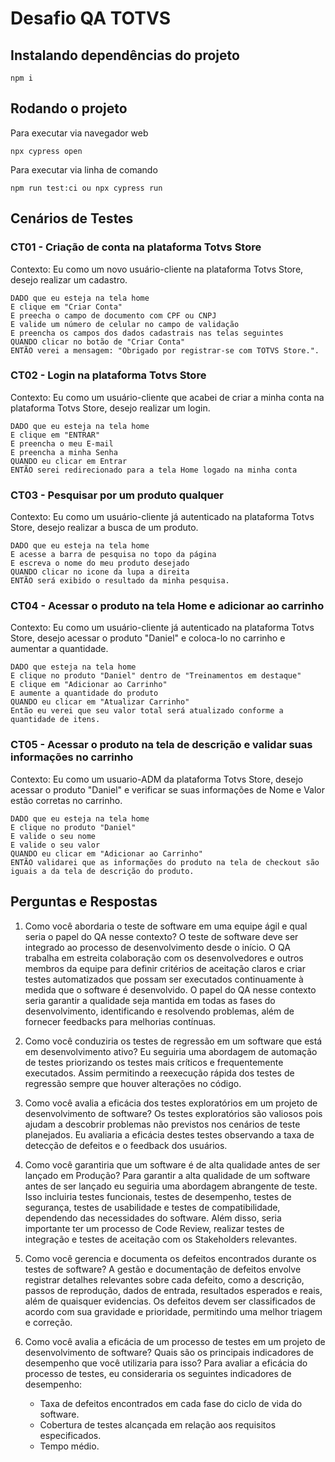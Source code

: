 # Desafio QA TOTVS

## Instalando dependências do projeto

```
npm i
```

## Rodando o projeto

Para executar via navegador web
```
npx cypress open
```

Para executar via linha de comando 
```
npm run test:ci ou npx cypress run
```



## Cenários de Testes

### CT01 - Criação de conta na plataforma Totvs Store
Contexto:
Eu como um novo usuário-cliente na plataforma Totvs Store, desejo realizar um cadastro.

    DADO que eu esteja na tela home
    E clique em "Criar Conta"
    E preecha o campo de documento com CPF ou CNPJ
    E valide um número de celular no campo de validação
    E preencha os campos dos dados cadastrais nas telas seguintes
    QUANDO clicar no botão de "Criar Conta"
    ENTÃO verei a mensagem: "Obrigado por registrar-se com TOTVS Store.".

### CT02 - Login na plataforma Totvs Store
Contexto:
Eu como um usuário-cliente que acabei de criar a minha conta na plataforma Totvs Store, desejo realizar um login.

    DADO que eu esteja na tela home
    E clique em "ENTRAR"
    E preencha o meu E-mail
    E preencha a minha Senha
    QUANDO eu clicar em Entrar
    ENTÃO serei redirecionado para a tela Home logado na minha conta


### CT03 - Pesquisar por um produto qualquer
Contexto:
Eu como um usuário-cliente já autenticado na plataforma Totvs Store, desejo realizar a busca de um produto.

    DADO que eu esteja na tela home
    E acesse a barra de pesquisa no topo da página
    E escreva o nome do meu produto desejado
    QUANDO clicar no icone da lupa a direita
    ENTÃO será exibido o resultado da minha pesquisa.


### CT04 - Acessar o produto na tela Home e adicionar ao carrinho
Contexto:
Eu como um usuário-cliente já autenticado na plataforma Totvs Store, desejo acessar o produto "Daniel" e coloca-lo no carrinho e aumentar a quantidade.

    DADO que esteja na tela home
    E clique no produto "Daniel" dentro de "Treinamentos em destaque"
    E clique em "Adicionar ao Carrinho"
    E aumente a quantidade do produto
    QUANDO eu clicar em "Atualizar Carrinho"
    Então eu verei que seu valor total será atualizado conforme a quantidade de itens.


### CT05 - Acessar o produto na tela de descrição e validar suas informações no carrinho
Contexto:
Eu como um usuario-ADM da plataforma Totvs Store, desejo acessar o produto "Daniel" e verificar se suas informações de Nome e Valor estão corretas no carrinho.

    DADO que eu esteja na tela home
    E clique no produto "Daniel"
    E valide o seu nome
    E valide o seu valor
    QUANDO eu clicar em "Adicionar ao Carrinho"
    ENTÃO validarei que as informações do produto na tela de checkout são iguais a da tela de descrição do produto.


## Perguntas e Respostas

1. Como você abordaria o teste de software em uma equipe ágil e qual seria o papel do
QA nesse contexto?
    O teste de software deve ser integrado ao processo de desenvolvimento desde o início. O QA trabalha em estreita colaboração com os desenvolvedores e outros membros da equipe para definir critérios de aceitação claros e criar testes automatizados que possam ser executados continuamente à medida que o software é desenvolvido. O papel do QA nesse contexto seria garantir a qualidade seja mantida em todas as fases do desenvolvimento, identificando e resolvendo problemas, além de fornecer feedbacks para melhorias contínuas.

2. Como você conduziria os testes de regressão em um software que está em
desenvolvimento ativo?
    Eu seguiria uma abordagem de automação de testes priorizando os testes mais críticos e frequentemente executados. Assim permitindo a reexecução rápida dos testes de regressão sempre que houver alterações no código. 

3. Como você avalia a eficácia dos testes exploratórios em um projeto de
desenvolvimento de software?
    Os testes exploratórios são valiosos pois ajudam a descobrir problemas não previstos nos cenários de teste planejados. Eu avaliaria a eficácia destes testes observando a taxa de detecção de defeitos e o feedback dos usuários.

4. Como você garantiria que um software é de alta qualidade antes de ser lançado em
Produção?
    Para garantir a alta qualidade de um software antes de ser lançado eu seguiria uma abordagem abrangente de teste. Isso incluiria testes funcionais, testes de desempenho, testes de segurança, testes de usabilidade e testes de compatibilidade, dependendo das necessidades do software. Além disso, seria importante ter um processo de Code Review, realizar testes de integração e testes de aceitação com os Stakeholders relevantes.

5. Como você gerencia e documenta os defeitos encontrados durante os testes de
software?
    A gestão e documentação de defeitos envolve registrar detalhes relevantes sobre cada defeito, como a descrição, passos de reprodução, dados de entrada, resultados esperados e reais, além de quaisquer evidencias. Os defeitos devem ser classificados de acordo com sua gravidade e prioridade, permitindo uma melhor triagem e correção.

6. Como você avalia a eficácia de um processo de testes em um projeto de
desenvolvimento de software? Quais são os principais indicadores de desempenho
que você utilizaria para isso?
    Para avaliar a eficácia do processo de testes, eu consideraria os seguintes indicadores de desempenho:

    - Taxa de defeitos encontrados em cada fase do ciclo de vida do software.
    - Cobertura de testes alcançada em relação aos requisitos especificados.
    - Tempo médio.
